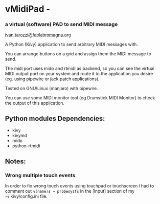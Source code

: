# vMidiPad - 

### a virtual (software) PAD to send MIDI message 

ivan.tarozzi@fablabromagna.org


A Python (Kivy) application to send arbitrary MIDI messages with.

You can arrange buttons on a grid and assign them the MIDI message to send.


The midi port uses mido and rtmidi as backend, so you can see the virtual MIDI output port on your system and route it to the application you desire (eg. using pipewire or jack patch applications).

Tested on GNU/Linux (manjaro) with pipewire.

You can use some MIDI monitor tool (eg Drumstick MIDI Monitor) to check the output of this application.


## Python modules Dependencies:

- kivy 
- kivymd
- mido 
- python-rtmidi



## Notes:

### Wrong multiple touch events
In order to fix wrong touch events using touchpad or touchscreen I had to comment out `%(name)s = probesysfs` in the [input] section of my ~/.kivy/config.ini file.
